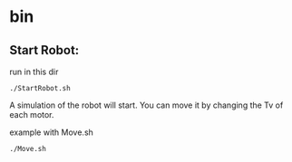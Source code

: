 # bin

## Start Robot:

run in this dir

```
./StartRobot.sh
```

A simulation of the robot will start.
You can move it by changing the Tv of each motor.

example with Move.sh

```
./Move.sh
```

